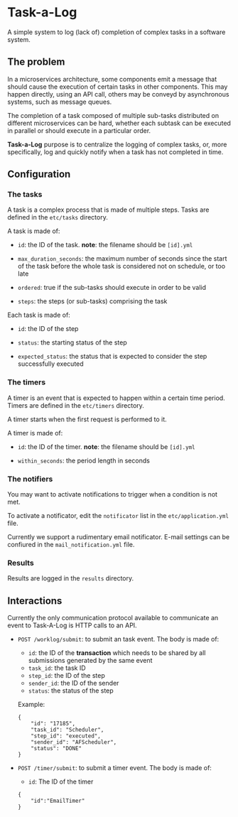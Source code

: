 # Task-a-Log

A simple system to log (lack of) completion of complex tasks in a software system.

## The problem

In a microservices architecture, some components emit a message that should cause the execution of certain tasks in
other components. This may happen directly, using an API call, others may be conveyd by asynchronous systems, such as
message queues.

The completion of a task composed of multiple sub-tasks distributed on different microservices can be hard, whether
each subtask can be executed in parallel or should execute in a particular order.

**Task-a-Log** purpose is to centralize the logging of complex tasks, or, more specifically, log and quickly notify
when a task has not completed in time.

## Configuration

### The tasks

A task is a complex process that is made of multiple steps.
Tasks are defined in the `etc/tasks` directory.

A task is made of:

* `id`: the ID of the task. **note**: the filename should be `[id].yml`

* `max_duration_seconds`: the maximum number of seconds since the start of the task before the whole task is considered
not on schedule, or too late

* `ordered`:  true if the sub-tasks should execute in order to be valid

* `steps`: the steps (or sub-tasks) comprising the task

Each task is made of:

* `id`: the ID of the step

* `status`: the starting status of the step

* `expected_status`: the status that is expected to consider the step successfully executed


### The timers

A timer is an event that is expected to happen within a certain time period.
Timers are defined in the `etc/timers` directory.

A timer starts when the first request is performed to it. 

A timer is made of:

* `id`: the ID of the timer. **note**: the filename should be `[id].yml`

* `within_seconds`: the period length in seconds

### The notifiers

You may want to activate notifications to trigger when a condition is not met.

To activate a notificator, edit the `notificator` list in the `etc/application.yml` file.

Currently we support a rudimentary email notificator. E-mail settings can be confiured in the `mail_notification.yml`
file.
 
 
### Results

Results are logged in the `results` directory.

## Interactions

Currently the only communication protocol available to communicate an event to Task-A-Log is HTTP calls to an API.

* `POST /worklog/submit`: to submit an task event. The body is made of:
    * `id`: the ID of the **transaction** which needs to be shared by all submissions generated by the same event
    * `task_id`: the task ID
    * `step_id`: the ID of the step
    * `sender_id`: the ID of the sender
    * `status`: the status of the step
    
    Example:
    ```text
    {
    	"id": "17185",
    	"task_id": "Scheduler",
    	"step_id": "executed",
    	"sender_id": "AFScheduler",
    	"status": "DONE"
    }
    ```
* `POST /timer/submit`: to submit a timer event. The body is made of:
    * `id`: The ID of the timer
    ```text
    {
    	"id":"EmailTimer"
    }
    ```